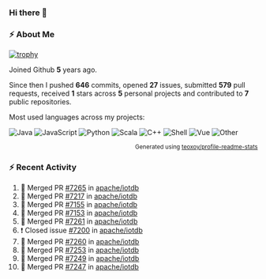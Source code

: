 ### Hi there 👋

### :zap: About Me

[![trophy](https://github-profile-trophy.vercel.app/?username=HTHou&theme=onedark)](https://github.com/ryo-ma/github-profile-trophy)
   
Joined Github **5** years ago.

Since then I pushed **646** commits, opened **27** issues, submitted **579** pull requests, received **1** stars across **5** personal projects and contributed to **7** public repositories.

Most used languages across my projects:

![Java](https://img.shields.io/static/v1?style=flat-square&label=%E2%A0%80&color=555&labelColor=%23b07219&message=Java%EF%B8%B194.4%25)
![JavaScript](https://img.shields.io/static/v1?style=flat-square&label=%E2%A0%80&color=555&labelColor=%23f1e05a&message=JavaScript%EF%B8%B11.4%25)
![Python](https://img.shields.io/static/v1?style=flat-square&label=%E2%A0%80&color=555&labelColor=%233572A5&message=Python%EF%B8%B10.7%25)
![Scala](https://img.shields.io/static/v1?style=flat-square&label=%E2%A0%80&color=555&labelColor=%23c22d40&message=Scala%EF%B8%B10.6%25)
![C++](https://img.shields.io/static/v1?style=flat-square&label=%E2%A0%80&color=555&labelColor=%23f34b7d&message=C%2B%2B%EF%B8%B10.6%25)
![Shell](https://img.shields.io/static/v1?style=flat-square&label=%E2%A0%80&color=555&labelColor=%2389e051&message=Shell%EF%B8%B10.4%25)
![Vue](https://img.shields.io/static/v1?style=flat-square&label=%E2%A0%80&color=555&labelColor=%2341b883&message=Vue%EF%B8%B10.3%25)
![Other](https://img.shields.io/static/v1?style=flat-square&label=%E2%A0%80&color=555&labelColor=%23ededed&message=Other%EF%B8%B11.2%25)

<p align="right"><sub>Generated using <a href="https://github.com/marketplace/actions/profile-readme-stats">teoxoy/profile-readme-stats</a></sub></p>


<!--![](https://github.com/HTHou/HTHou/blob/output/github-contribution-grid-snake.svg)-->

<!--![Haonan Hou's github stats](https://github-readme-stats.vercel.app/api?username=HTHou&count_private=true&show_icons=true&theme=onedark)-->

<!--![Haonan Hou's wakatime stats](https://github-readme-stats.vercel.app/api/wakatime?username=HTHou&layout=compact&theme=onedark)-->

<!--![Top Langs](https://github-readme-stats.vercel.app/api/top-langs/?username=HTHou&theme=onedark&layout=compact)-->

### :zap: Recent Activity
<!--START_SECTION:activity-->
1. 🎉 Merged PR [#7265](https://github.com/apache/iotdb/pull/7265) in [apache/iotdb](https://github.com/apache/iotdb)
2. 🎉 Merged PR [#7217](https://github.com/apache/iotdb/pull/7217) in [apache/iotdb](https://github.com/apache/iotdb)
3. 🎉 Merged PR [#7155](https://github.com/apache/iotdb/pull/7155) in [apache/iotdb](https://github.com/apache/iotdb)
4. 🎉 Merged PR [#7153](https://github.com/apache/iotdb/pull/7153) in [apache/iotdb](https://github.com/apache/iotdb)
5. 🎉 Merged PR [#7261](https://github.com/apache/iotdb/pull/7261) in [apache/iotdb](https://github.com/apache/iotdb)
6. ❗️ Closed issue [#7200](https://github.com/apache/iotdb/issues/7200) in [apache/iotdb](https://github.com/apache/iotdb)
7. 🎉 Merged PR [#7260](https://github.com/apache/iotdb/pull/7260) in [apache/iotdb](https://github.com/apache/iotdb)
8. 🎉 Merged PR [#7253](https://github.com/apache/iotdb/pull/7253) in [apache/iotdb](https://github.com/apache/iotdb)
9. 🎉 Merged PR [#7249](https://github.com/apache/iotdb/pull/7249) in [apache/iotdb](https://github.com/apache/iotdb)
10. 🎉 Merged PR [#7247](https://github.com/apache/iotdb/pull/7247) in [apache/iotdb](https://github.com/apache/iotdb)
<!--END_SECTION:activity-->

<!--
**HTHou/HTHou** is a ✨ _special_ ✨ repository because its `README.md` (this file) appears on your GitHub profile.

Here are some ideas to get you started:

- 🔭 I’m currently working on ...
- 🌱 I’m currently learning ...
- 👯 I’m looking to collaborate on ...
- 🤔 I’m looking for help with ...
- 💬 Ask me about ...
- 📫 How to reach me: ...
- 😄 Pronouns: ...
- ⚡ Fun fact: ...
-->
